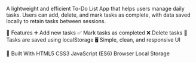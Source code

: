 A lightweight and efficient To-Do List App that helps users manage daily tasks. Users can add, delete, and mark tasks as complete, with data saved locally to retain tasks between sessions.

🚀 Features
➕ Add new tasks
✅ Mark tasks as completed
❌ Delete tasks
💾 Tasks are saved using localStorage
🖥️ Simple, clean, and responsive UI


🔧 Built With
HTML5
CSS3
JavaScript (ES6)
Browser Local Storage
